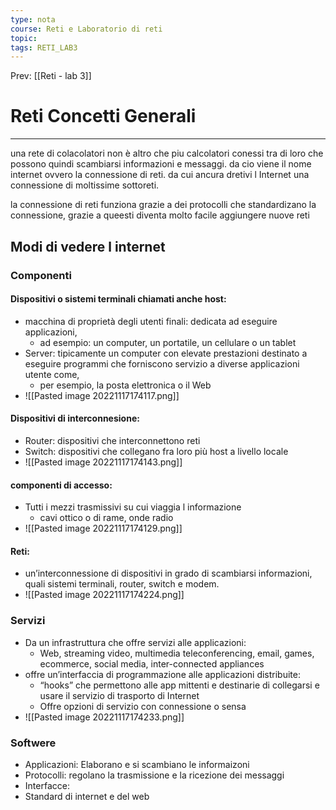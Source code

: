 ```yaml
---
type: nota
course: Reti e Laboratorio di reti
topic: 
tags: RETI_LAB3 
---
```


Prev: [[Reti - lab 3]]

# Reti Concetti Generali
---
una rete di colacolatori non è altro che piu calcolatori conessi tra di loro che possono quindi scambiarsi informazioni e messaggi. da cio viene il nome internet ovvero la connessione di reti. da cui ancura dretivi l Internet una connessione di moltissime sottoreti.

la connessione di reti funziona grazie a dei protocolli che standardizano la connessione, grazie a queesti diventa molto facile aggiungere nuove reti

## Modi di vedere l internet
### Componenti
#### Dispositivi o sistemi terminali chiamati anche host: 
- macchina di proprietà degli utenti finali:  dedicata ad eseguire applicazioni, 
	- ad esempio: un computer, un portatile, un cellulare o un tablet
- Server: tipicamente un computer con elevate prestazioni destinato a eseguire programmi che forniscono servizio a diverse applicazioni utente come,
	- per esempio, la posta elettronica o il Web
- ![[Pasted image 20221117174117.png]]
#### Dispositivi di interconnesione: 
- Router: dispositivi che interconnettono reti
- Switch: dispositivi che collegano fra loro più host a livello locale
- ![[Pasted image 20221117174143.png]]
#### componenti di accesso:
- Tutti i mezzi trasmissivi su cui viaggia l informazione 
	- cavi ottico o di rame, onde radio
- ![[Pasted image 20221117174129.png]]
#### Reti:
- un’interconnessione di dispositivi in grado di scambiarsi informazioni, quali sistemi terminali, router, switch e modem.
- ![[Pasted image 20221117174224.png]]
### Servizi
- Da un infrastruttura che offre servizi alle applicazioni: 
	- Web, streaming video, multimedia teleconferencing, email, games, ecommerce, social media, inter-connected appliances
- offre un’interfaccia di programmazione alle applicazioni distribuite:
	- “hooks” che permettono alle app mittenti e destinarie di collegarsi e usare il servizio di trasporto di Internet
	- Offre opzioni di servizio con connessione o sensa
- ![[Pasted image 20221117174233.png]]
### Softwere
- Applicazioni: Elaborano e si scambiano le informaizoni
- Protocolli: regolano la trasmissione e la ricezione dei messaggi
- Interfacce: 
- Standard di internet e del web
